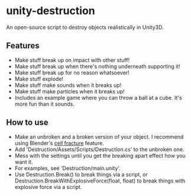 # unity-destruction

An open-source script to destroy objects realistically in Unity3D.

## Features

- Make stuff break up on impact with other stuff!
- Make stuff break up when there's nothing underneath supporting it!
- Make stuff break up for no reason whatsoever!
- Make stuff explode!
- Make stuff make sounds when it breaks up!
- Make stuff make particles when it breaks up!
- Includes an example game where you can throw a ball at a cube. It's more fun than it sounds.

## How to use

- Make an unbroken and a broken version of your object. I recommend using Blender's [cell fracture](https://duckduckgo.com/?q=blender+cell+fracture) feature.
- Add 'Destruction/Assets/Scripts/Destruction.cs' to the unbroken one.
- Mess with the settings until you get the breaking apart effect how you want it.
- For examples, see 'Destruction/main.unity'.
- Use Destruction.Break() to break things via a script, or Destruction.BreakWithExplosiveForce(float, float) to break things with explosive force via a script.
